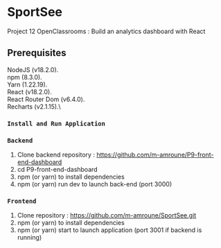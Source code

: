 # SportSee

Project 12 OpenClassrooms : Build an analytics dashboard with React

## Prerequisites

NodeJS (v18.2.0).\
npm (8.3.0).\
Yarn (1.22.19).\
React (v18.2.0).\
React Router Dom (v6.4.0).\
Recharts (v2.1.15).\


### `Install and Run Application`


### `Backend`

1) Clone backend repository : https://github.com/m-amroune/P9-front-end-dashboard
2) cd P9-front-end-dashboard
3) npm (or yarn) to install dependencies
4) npm (or yarn) run dev to launch back-end (port 3000)


### `Frontend`

 1) Clone repository : https://github.com/m-amroune/SportSee.git
2) npm (or yarn) to install dependencies
3) npm (or yarn) start to launch application (port 3001 if backend is running)




